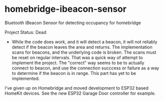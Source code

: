# homebridge-ibeacon-sensor
Bluetooth iBeacon Sensor for detecting occupancy for homebridge

Project Status: Dead
- While the code does work, and it will detect a beacon, it will not reliably detect if the beacon leaves the area and returns. The implementation scans for beacons, and the underlying code is broken. The scans must be reset on regular intervals. That was a quick way of attempt to implement the project. The "correct" way seems to be to actually connect to beacon, and use the connection succcess or failure as a way to determine if the beacon is in range. This part has yet to be implemented.

I've given up on Homebridge and moved development to ESP32 based HomeKit devices. See the new ESP32 Garage Door controller for example.

